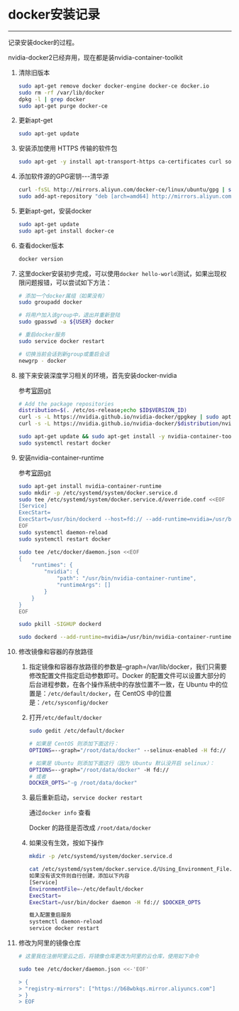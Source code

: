 # docker安装记录


------

记录安装docker的过程。

<!-- more -->

nvidia-docker2已经弃用，现在都是装nvidia-container-toolkit

1. 清除旧版本
   
   ```bash
   sudo apt-get remove docker docker-engine docker-ce docker.io
   sudo rm -rf /var/lib/docker
   dpkg -l | grep docker
   sudo apt-get purge docker-ce
   ```

2. 更新apt-get
   
   ```bash
   sudo apt-get update
   ```

3. 安装添加使用 HTTPS 传输的软件包
   
   ```bash
   sudo apt-get -y install apt-transport-https ca-certificates curl software-properties-common
   ```

4. 添加软件源的GPG密钥---清华源
   
   ```bash
   curl -fsSL http://mirrors.aliyun.com/docker-ce/linux/ubuntu/gpg | sudo apt-key add -
   sudo add-apt-repository "deb [arch=amd64] http://mirrors.aliyun.com/docker-ce/linux/ubuntu $(lsb_release -cs) stable"
   ```

5. 更新apt-get，安装docker
   
   ```bash
   sudo apt-get update
   sudo apt-get install docker-ce
   ```

6. 查看docker版本
   
   ```bash
   docker version
   ```

7. 这里docker安装初步完成，可以使用`docker hello-world`测试，如果出现权限问题报错，可以尝试如下方法：
   
   ```bash
   # 添加一个docker属组（如果没有）
   sudo groupadd docker
   
   # 将用户加入该group中，退出并重新登陆
   sudo gpasswd -a ${USER} docker
   
   # 重启docker服务
   sudo service docker restart
   
   # 切换当前会话到新group或重启会话
   newgrp - docker
   ```

8. 接下来安装深度学习相关的环境，首先安装docker-nvidia
   
   参考[官网git](https://github.com/NVIDIA/nvidia-docker)
   
   ```bash
   # Add the package repositories
   distribution=$(. /etc/os-release;echo $ID$VERSION_ID)
   curl -s -L https://nvidia.github.io/nvidia-docker/gpgkey | sudo apt-key add -
   curl -s -L https://nvidia.github.io/nvidia-docker/$distribution/nvidia-docker.list | sudo tee /etc/apt/sources.list.d/nvidia-docker.list
   
   sudo apt-get update && sudo apt-get install -y nvidia-container-toolkit
   sudo systemctl restart docker
   ```

9. 安装nvidia-container-runtime
   
   参考[官网git](https://github.com/nvidia/nvidia-container-runtime#environment-variables-oci-spec)
   
   ```bash
   sudo apt-get install nvidia-container-runtime
   sudo mkdir -p /etc/systemd/system/docker.service.d
   sudo tee /etc/systemd/system/docker.service.d/override.conf <<EOF
   [Service]
   ExecStart=
   ExecStart=/usr/bin/dockerd --host=fd:// --add-runtime=nvidia=/usr/bin/nvidia-container-runtime
   EOF
   sudo systemctl daemon-reload
   sudo systemctl restart docker
   
   sudo tee /etc/docker/daemon.json <<EOF
   {
       "runtimes": {
           "nvidia": {
               "path": "/usr/bin/nvidia-container-runtime",
               "runtimeArgs": []
           }
       }
   }
   EOF
   
   sudo pkill -SIGHUP dockerd
   
   sudo dockerd --add-runtime=nvidia=/usr/bin/nvidia-container-runtime [...]
   ```


10. 修改镜像和容器的存放路径
    
    1. 指定镜像和容器存放路径的参数是–graph=/var/lib/docker，我们只需要修改配置文件指定启动参数即可。Docker 的配置文件可以设置大部分的后台进程参数，在各个操作系统中的存放位置不一致，在 Ubuntu 中的位置是：`/etc/default/docker`，在 CentOS 中的位置是：`/etc/sysconfig/docker`
    
    2. 打开`/etc/default/docker`
       
       ```bash
       sudo gedit /etc/default/docker
       
       # 如果是 CentOS 则添加下面这行：
       OPTIONS=--graph="/root/data/docker" --selinux-enabled -H fd://
       
       # 如果是 Ubuntu 则添加下面这行（因为 Ubuntu 默认没开启 selinux）：
       OPTIONS=--graph="/root/data/docker" -H fd://
       # 或者
       DOCKER_OPTS="-g /root/data/docker"
       ```
    
    3. 最后重新启动，`service docker restart`
       
       通过`docker info` 查看
       
       Docker 的路径是否改成 `/root/data/docker`
    
    4. 如果没有生效，按如下操作
       
       ```bash
       mkdir -p /etc/systemd/system/docker.service.d  
       
       cat /etc/systemd/system/docker.service.d/Using_Environment_File.conf  
       如果没有该文件则自行创建，添加以下内容
       [Service]  
       EnvironmentFile=-/etc/default/docker  
       ExecStart=  
       ExecStart=/usr/bin/docker daemon -H fd:// $DOCKER_OPTS
       
       载入配置重启服务
       systemctl daemon-reload  
       service docker restart  
       ```

11. 修改为阿里的镜像仓库
    
    ```bash
    # 这里我在注册阿里云之后，将镜像仓库更改为阿里的云仓库，使用如下命令
    
    sudo tee /etc/docker/daemon.json <<-'EOF'
    
    > {
    > "registry-mirrors": ["https://b68wbkqs.mirror.aliyuncs.com"]
    > }
    > EOF                                                                  
    ```

